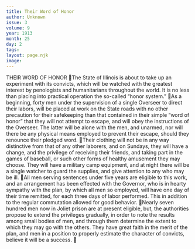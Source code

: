 ```yaml
---
title: Their Word of Honor
author: Unknown
issue: 3
volume: 9
year: 1913
month: 25
day: 2
tags:
layout: page.njk
image:
---
```

THEIR WORD OF HONOR The State of Illinois is about to take up an experiment with its convicts, which will be watched with the greatest interest by penologists and humanitarians throughout the world. It is no less than placing into practical operation the so-called “honor system.” As a beginning, forty men under the supervision of a single Overseer to direct their labors, will be placed at work on the State roads with no other precaution for their safekeeping than that contained in their simple “word of honor” that they will not attempt to escape, and will obey the instructions of the Overseer. The latter will be alone with the men, and unarmed, nor will there be any physical means employed to prevent their escape, should they renounce their pledged word. Their clothing will not be in any way distinctive from that of any other laborers, and on Sundays, they will have a change, and the privilege of receiving their friends, and taking part in the games of baseball, or such other forms of healthy amusement they may choose. They will have a military camp equipment, and at night there will be a single watcher to guard the supplies, and give attention to any who may be ill. All men serving sentences under five years are eligible to this work, and an arrangement has been effected with the Governor, who is in hearty sympathy with the plan, by which all men so employed, will have one day of their time remitted, for each three days of labor performed. This in addition to the regular commutation allowed for good behavior. Nearly seven hundred men now in Joliet prison are at present eligible, but, the authorities propose to extend the privileges gradually, in order to note the results among small bodies of men, and through them determine the extent to which they may go with the others. They have great faith in the merit of the plan, and men in a position to properly estimate the character of convicts, believe it will be a success. 
